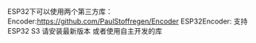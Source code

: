 ESP32下可以使用两个第三方库：
Encoder:https://github.com/PaulStoffregen/Encoder
ESP32Encoder:
支持ESP32 S3 请安装最新版本
或者使用自主开发的库
